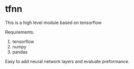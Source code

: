 # tfnn

This is a high level module based on tensorflow

Requirements.
1. tensorflow
2. numpy
3. pandas

Easy to add neural network layers and evaluate preformance.
